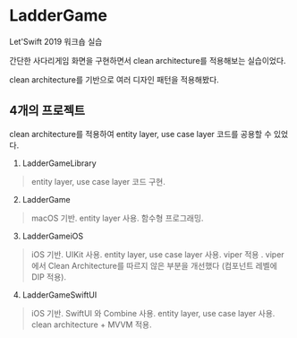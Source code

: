 # LadderGame
Let'Swift 2019 워크숍 실습

간단한 사다리게임 화면을 구현하면서 clean architecture를 적용해보는 실습이었다.

clean architecture를 기반으로 여러 디자인 패턴을 적용해봤다.

## 4개의 프로젝트
clean architecture를 적용하여 entity layer, use case layer 코드를 공용할 수 있었다.

1. LadderGameLibrary
> entity layer, use case layer  코드 구현.
    
2. LadderGame
> macOS 기반.
> entity layer 사용.
> 함수형 프로그래밍.
    
3. LadderGameiOS
> iOS 기반.
> UIKit 사용.
> entity layer, use case layer 사용.
> viper 적용 .
viper에서 Clean Architecture를 따르지 않은 부분을 개선했다 (컴포넌트 레벨에 DIP 적용).
    
4. LadderGameSwiftUI
> iOS 기반.
> SwiftUI 와 Combine 사용.
> entity layer, use case layer 사용.
> clean architecture + MVVM  적용.
